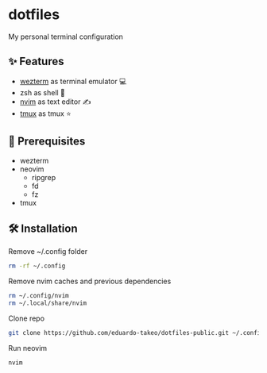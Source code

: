 # dotfiles

My personal terminal configuration


## ✨ Features

- [wezterm](https://wezfurlong.org/wezterm/) as terminal emulator 💻
- zsh as shell 🐠
- [nvim](https://neovim.io/) as text editor ✍️
- [tmux](https://tmuxguide.readthedocs.io/en/latest/index.html) as tmux ⭐️

## 🧰 Prerequisites
- wezterm
- neovim
  - ripgrep
  - fd
  - fz
- tmux


## 🛠 Installation

Remove ~/.config folder

```bash
rm -rf ~/.config
```

Remove nvim caches and previous dependencies

```bash
rm ~/.config/nvim 
rm ~/.local/share/nvim 
```

Clone repo
```bash
git clone https://github.com/eduardo-takeo/dotfiles-public.git ~/.config
```

Run neovim

```bash
nvim
```
```
```
